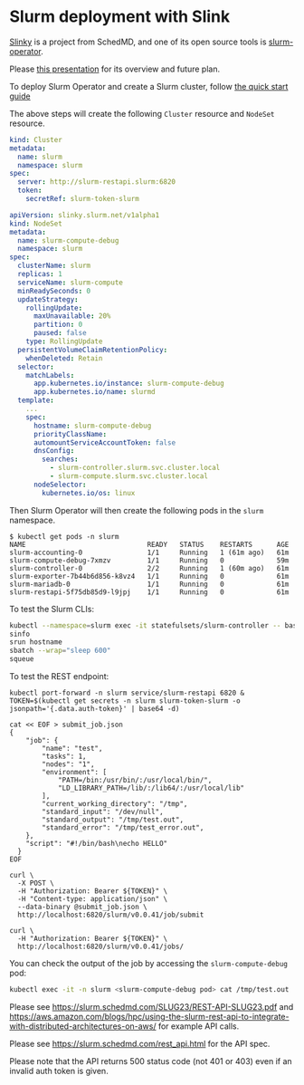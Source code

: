 # Slurm deployment with Slink

[Slinky](https://slinky.ai) is a project from SchedMD, and one of its open source tools
is [slurm-operator](https://github.com/SlinkyProject/slurm-operator).

Please [this presentation](https://slurm.schedmd.com/SLUG24/Slinky-Slurm-Operator.pdf) for its overview and future plan.

To deploy Slurm Operator and create a Slurm cluster,
follow [the quick start guide](https://github.com/SlinkyProject/slurm-operator/blob/main/docs/user/quickstart.md)

The above steps will create the following `Cluster` resource and `NodeSet` resource.

```yaml
kind: Cluster
metadata:
  name: slurm
  namespace: slurm
spec:
  server: http://slurm-restapi.slurm:6820
  token:
    secretRef: slurm-token-slurm
```

```yaml
apiVersion: slinky.slurm.net/v1alpha1
kind: NodeSet
metadata:
  name: slurm-compute-debug
  namespace: slurm
spec:
  clusterName: slurm
  replicas: 1
  serviceName: slurm-compute
  minReadySeconds: 0
  updateStrategy:
    rollingUpdate:
      maxUnavailable: 20%
      partition: 0
      paused: false
    type: RollingUpdate
  persistentVolumeClaimRetentionPolicy:
    whenDeleted: Retain
  selector:
    matchLabels:
      app.kubernetes.io/instance: slurm-compute-debug
      app.kubernetes.io/name: slurmd
  template:
    ...
    spec:
      hostname: slurm-compute-debug
      priorityClassName:
      automountServiceAccountToken: false
      dnsConfig:
        searches:
          - slurm-controller.slurm.svc.cluster.local
          - slurm-compute.slurm.svc.cluster.local
      nodeSelector:
        kubernetes.io/os: linux
```

Then Slurm Operator will then create the following pods in the `slurm` namespace.

```console
$ kubectl get pods -n slurm
NAME                              READY   STATUS    RESTARTS      AGE
slurm-accounting-0                1/1     Running   1 (61m ago)   61m
slurm-compute-debug-7xmzv         1/1     Running   0             59m
slurm-controller-0                2/2     Running   1 (60m ago)   61m
slurm-exporter-7b44b6d856-k8vz4   1/1     Running   0             61m
slurm-mariadb-0                   1/1     Running   0             61m
slurm-restapi-5f75db85d9-l9jpj    1/1     Running   0             61m
```


To test the Slurm CLIs:

```bash
kubectl --namespace=slurm exec -it statefulsets/slurm-controller -- bash --login
sinfo
srun hostname
sbatch --wrap="sleep 600"
squeue
```

To test the REST endpoint:

```console
kubectl port-forward -n slurm service/slurm-restapi 6820 &
TOKEN=$(kubectl get secrets -n slurm slurm-token-slurm -o jsonpath='{.data.auth-token}' | base64 -d)

cat << EOF > submit_job.json
{
    "job": {
        "name": "test",
        "tasks": 1,
        "nodes": "1",
        "environment": [
            "PATH=/bin:/usr/bin/:/usr/local/bin/",
            "LD_LIBRARY_PATH=/lib/:/lib64/:/usr/local/lib"
        ],
		"current_working_directory": "/tmp",
        "standard_input": "/dev/null",
        "standard_output": "/tmp/test.out",
        "standard_error": "/tmp/test_error.out",
    },
    "script": "#!/bin/bash\necho HELLO"
  }
EOF

curl \
  -X POST \
  -H "Authorization: Bearer ${TOKEN}" \
  -H "Content-type: application/json" \
  --data-binary @submit_job.json \
  http://localhost:6820/slurm/v0.0.41/job/submit

curl \
  -H "Authorization: Bearer ${TOKEN}" \
  http://localhost:6820/slurm/v0.0.41/jobs/
```

You can check the output of the job by accessing the `slurm-compute-debug` pod:

```bash
kubectl exec -it -n slurm <slurm-compute-debug pod> cat /tmp/test.out
```

Please see https://slurm.schedmd.com/SLUG23/REST-API-SLUG23.pdf and
https://aws.amazon.com/blogs/hpc/using-the-slurm-rest-api-to-integrate-with-distributed-architectures-on-aws/ for example API calls.

Please see https://slurm.schedmd.com/rest_api.html for the API spec.

Please note that the API returns 500 status code (not 401 or 403) even if an invalid auth token is given.
